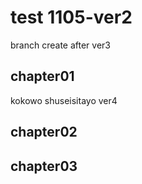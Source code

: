 # test 1105-ver2

 branch create after ver3 

## chapter01

kokowo shuseisitayo ver4

## chapter02

## chapter03

